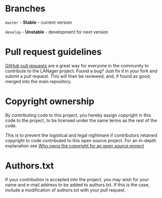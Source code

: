 # Branches

`master` - **Stable** - current version

`develop` - **Unstable** - development for next version

# Pull request guidelines

[GitHub pull requests](https://help.github.com/articles/using-pull-requests)
are a great way for everyone in the community to contribute to the LANager
project. Found a bug? Just fix it in your fork and submit a pull request.
This will then be reviewed, and, if found as good, merged into the main repository.

# Copyright ownership

By contributing code to this project, you hereby assign copyright in
this code to the project, to be licensed under the same terms as the
rest of the code.

This is to prevent the logistical and legal nightmare if contributors
retained copyright to code contributed to this open source project.
For an in-depth explanation see [Who owns the copyright for an open source project](http://haacked.com/archive/2006/01/26/WhoOwnstheCopyrightforAnOpenSourceProject.aspx)

# Authors.txt

If your contribution is accepted into the project, you may wish for
your name and e-mail address to be added to authors.txt. If this is
the case, include a modification of authors.txt with your pull request.
